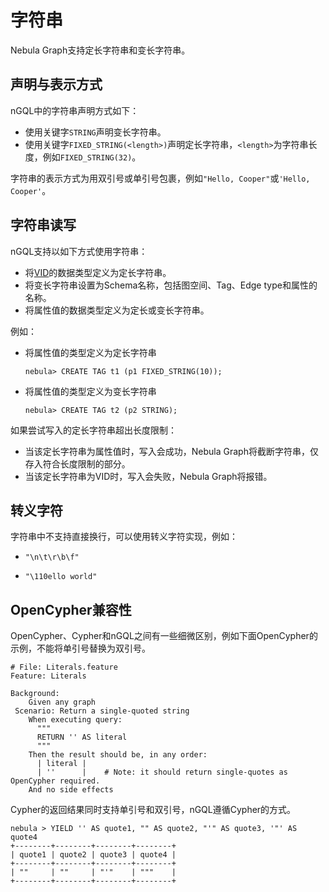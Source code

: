 # 字符串

Nebula Graph支持定长字符串和变长字符串。

## 声明与表示方式

nGQL中的字符串声明方式如下：

- 使用关键字`STRING`声明变长字符串。
- 使用关键字`FIXED_STRING(<length>)`声明定长字符串，`<length>`为字符串长度，例如`FIXED_STRING(32)`。

字符串的表示方式为用双引号或单引号包裹，例如`"Hello, Cooper"`或`'Hello, Cooper'`。

## 字符串读写

nGQL支持以如下方式使用字符串：

- 将[VID](../../1.introduction/3.vid.md)的数据类型定义为定长字符串。
- 将变长字符串设置为Schema名称，包括图空间、Tag、Edge type和属性的名称。
- 将属性值的数据类型定义为定长或变长字符串。

例如：

- 将属性值的类型定义为定长字符串

    ```ngql
    nebula> CREATE TAG t1 (p1 FIXED_STRING(10)); 
    ```

- 将属性值的类型定义为变长字符串

    ```ngql
    nebula> CREATE TAG t2 (p2 STRING); 
    ```

如果尝试写入的定长字符串超出长度限制：

- 当该定长字符串为属性值时，写入会成功，Nebula Graph将截断字符串，仅存入符合长度限制的部分。
- 当该定长字符串为VID时，写入会失败，Nebula Graph将报错。

## 转义字符

字符串中不支持直接换行，可以使用转义字符实现，例如：

- `"\n\t\r\b\f"`

- `"\110ello world"`

## OpenCypher兼容性

OpenCypher、Cypher和nGQL之间有一些细微区别，例如下面OpenCypher的示例，不能将单引号替换为双引号。

```ngql
# File: Literals.feature
Feature: Literals

Background:
    Given any graph
 Scenario: Return a single-quoted string
    When executing query:
      """
      RETURN '' AS literal
      """
    Then the result should be, in any order:
      | literal |
      | ''      |    # Note: it should return single-quotes as OpenCypher required.
    And no side effects
```

Cypher的返回结果同时支持单引号和双引号，nGQL遵循Cypher的方式。

```ngql
nebula > YIELD '' AS quote1, "" AS quote2, "'" AS quote3, '"' AS quote4
+--------+--------+--------+--------+
| quote1 | quote2 | quote3 | quote4 |
+--------+--------+--------+--------+
| ""     | ""     | "'"    | """    |
+--------+--------+--------+--------+
```
